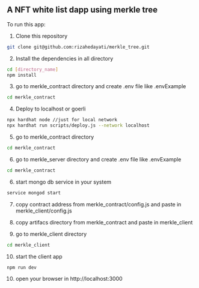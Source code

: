 ## A NFT white list dapp using merkle tree

To run this app:

1. Clone this repository

```sh
git clone git@github.com:rizahedayati/merkle_tree.git
```

2. Install the dependencies in all directory

```sh
cd [directory_name]
npm install
```

3. go to merkle_contract directory and create .env file like .envExample

```sh
cd merkle_contract
```

4. Deploy to localhost or goerli

```sh
npx hardhat node //just for local network
npx hardhat run scripts/deploy.js --network localhost
```

5. go to merkle_contract directory

```sh
cd merkle_contract
```

6. go to merkle_server directory and create .env file like .envExample

```sh
cd merkle_contract
```

6. start mongo db service in your system

```sh
service mongod start
```

7. copy contract address from merkle_contract/config.js and paste in merkle_client/config.js

8. copy artifacs directory from merkle_contract and paste in merkle_client

9. go to merkle_client directory

```sh
cd merkle_client
```

10. start the client app

```sh
npm run dev
```

10. open your browser in http://localhost:3000
